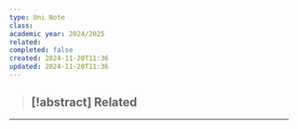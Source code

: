 ```yaml
---
type: Uni Note
class: 
academic year: 2024/2025
related: 
completed: false
created: 2024-11-20T11:36
updated: 2024-11-20T11:36
---
```

>[!abstract] Related
>- 

---


